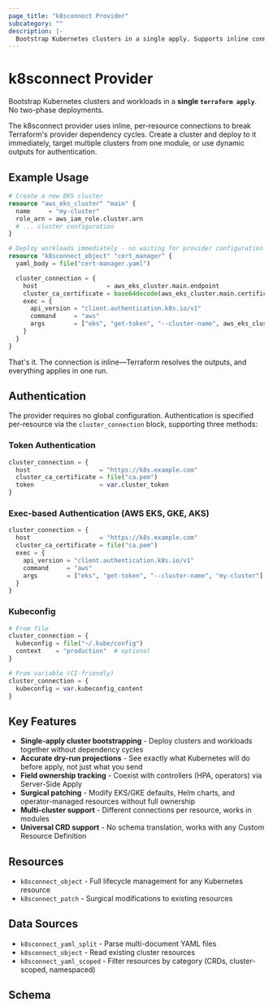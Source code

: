 ```yaml
---
page_title: "k8sconnect Provider"
subcategory: ""
description: |-
  Bootstrap Kubernetes clusters in a single apply. Supports inline connections, Server-Side Apply, multi-cluster deployments, and surgical patching of any Kubernetes resource.
---
```


# k8sconnect Provider

Bootstrap Kubernetes clusters and workloads in a **single `terraform apply`**. No two-phase deployments.

The k8sconnect provider uses inline, per-resource connections to break Terraform's provider dependency cycles. Create a cluster and deploy to it immediately, target multiple clusters from one module, or use dynamic outputs for authentication.

## Example Usage

```terraform
# Create a new EKS cluster
resource "aws_eks_cluster" "main" {
  name     = "my-cluster"
  role_arn = aws_iam_role.cluster.arn
  # ... cluster configuration
}

# Deploy workloads immediately - no waiting for provider configuration!
resource "k8sconnect_object" "cert_manager" {
  yaml_body = file("cert-manager.yaml")

  cluster_connection = {
    host                   = aws_eks_cluster.main.endpoint
    cluster_ca_certificate = base64decode(aws_eks_cluster.main.certificate_authority[0].data)
    exec = {
      api_version = "client.authentication.k8s.io/v1"
      command     = "aws"
      args        = ["eks", "get-token", "--cluster-name", aws_eks_cluster.main.name]
    }
  }
}
```

That's it. The connection is inline—Terraform resolves the outputs, and everything applies in one run.

## Authentication

The provider requires no global configuration. Authentication is specified per-resource via the `cluster_connection` block, supporting three methods:

### Token Authentication

```terraform
cluster_connection = {
  host                   = "https://k8s.example.com"
  cluster_ca_certificate = file("ca.pem")
  token                  = var.cluster_token
}
```

### Exec-based Authentication (AWS EKS, GKE, AKS)

```terraform
cluster_connection = {
  host                   = "https://k8s.example.com"
  cluster_ca_certificate = file("ca.pem")
  exec = {
    api_version = "client.authentication.k8s.io/v1"
    command     = "aws"
    args        = ["eks", "get-token", "--cluster-name", "my-cluster"]
  }
}
```

### Kubeconfig

```terraform
# From file
cluster_connection = {
  kubeconfig = file("~/.kube/config")
  context    = "production"  # optional
}

# From variable (CI-friendly)
cluster_connection = {
  kubeconfig = var.kubeconfig_content
}
```

## Key Features

- **Single-apply cluster bootstrapping** - Deploy clusters and workloads together without dependency cycles
- **Accurate dry-run projections** - See exactly what Kubernetes will do before apply, not just what you send
- **Field ownership tracking** - Coexist with controllers (HPA, operators) via Server-Side Apply
- **Surgical patching** - Modify EKS/GKE defaults, Helm charts, and operator-managed resources without full ownership
- **Multi-cluster support** - Different connections per resource, works in modules
- **Universal CRD support** - No schema translation, works with any Custom Resource Definition

## Resources

- `k8sconnect_object` - Full lifecycle management for any Kubernetes resource
- `k8sconnect_patch` - Surgical modifications to existing resources

## Data Sources

- `k8sconnect_yaml_split` - Parse multi-document YAML files
- `k8sconnect_object` - Read existing cluster resources
- `k8sconnect_yaml_scoped` - Filter resources by category (CRDs, cluster-scoped, namespaced)

<!-- schema generated by tfplugindocs -->
## Schema
